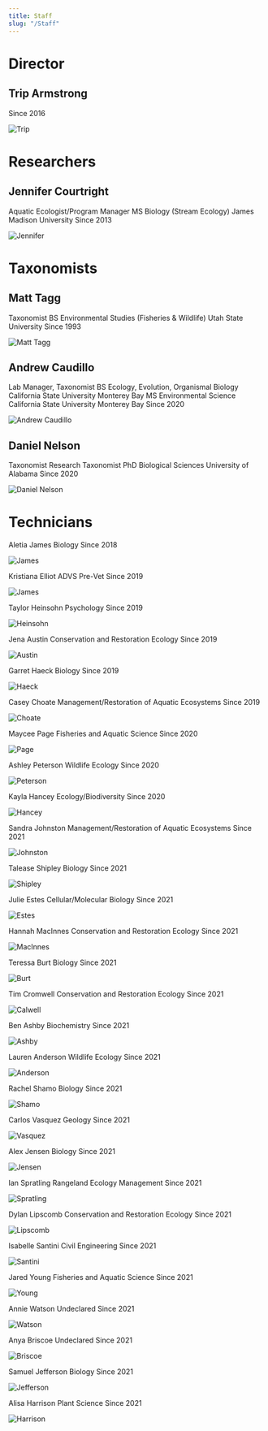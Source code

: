```yaml
---
title: Staff
slug: "/Staff"
---
```


# Director

## Trip Armstrong
Since 2016

![Trip]({{site.baseurl}}/assets/images/staff/trip_armstrong.jpeg)

# Researchers

## Jennifer Courtright

Aquatic Ecologist/Program Manager
MS Biology (Stream Ecology)
James Madison University
Since 2013

![Jennifer]({{site.baseurl}}/assets/images/staff/jennifer_courtright.jpeg)

# Taxonomists

## Matt Tagg
Taxonomist
BS Environmental Studies (Fisheries & Wildlife)
Utah State University
Since 1993

![Matt Tagg]({{site.baseurl}}/assets/images/staff/matt_tagg.jpeg)

## Andrew Caudillo

Lab Manager, Taxonomist
BS Ecology, Evolution, Organismal Biology
California State University Monterey Bay
MS Environmental Science
California State University Monterey Bay
Since 2020

![Andrew Caudillo]({{site.baseurl}}/assets/images/staff/andrew_caudillo.jpeg)

## Daniel Nelson

Taxonomist
Research Taxonomist
PhD Biological Sciences
University of Alabama
Since 2020

![Daniel Nelson]({{site.baseurl}}/assets/images/staff/daniel_nelson.jpeg)

# Technicians


Aletia James
Biology
Since 2018

![James]({{site.baseurl}}/assets/images/staff/James.jpg)

Kristiana Elliot
ADVS Pre-Vet
Since 2019

![James]({{site.baseurl}}/assets/images/staff/Elliot.jpg)

Taylor Heinsohn
Psychology
Since 2019

![Heinsohn]({{site.baseurl}}/assets/images/staff/Heinsohn.jpg)

Jena Austin
Conservation and Restoration Ecology
Since 2019

![Austin]({{site.baseurl}}/assets/images/staff/Austin.jpg)

Garret Haeck
Biology
Since 2019

![Haeck]({{site.baseurl}}/assets/images/staff/Haeck.jpg)

Casey Choate
Management/Restoration of Aquatic Ecosystems
Since 2019

![Choate]({{site.baseurl}}/assets/images/staff/Choate.jpg)

Maycee Page
Fisheries and Aquatic Science
Since 2020

![Page]({{site.baseurl}}/assets/images/staff/Page.jpg)

Ashley Peterson
Wildlife Ecology
Since 2020

![Peterson]({{site.baseurl}}/assets/images/staff/Peterson.jpg)

Kayla Hancey
Ecology/Biodiversity
Since 2020

![Hancey]({{site.baseurl}}/assets/images/staff/Hancey.jpg)

Sandra Johnston
Management/Restoration of Aquatic Ecosystems
Since 2021

![Johnston]({{site.baseurl}}/assets/images/staff/Johnston.jpg)

Talease Shipley
Biology
Since 2021

![Shipley]({{site.baseurl}}/assets/images/staff/Shipley.jpg)

Julie Estes
Cellular/Molecular Biology
Since 2021

![Estes]({{site.baseurl}}/assets/images/staff/Estes.jpg)

Hannah MacInnes
Conservation and Restoration Ecology
Since 2021

![MacInnes]({{site.baseurl}}/assets/images/staff/MacInnes.jpg)

Teressa Burt
Biology
Since 2021

![Burt]({{site.baseurl}}/assets/images/staff/Burt.jpg)

Tim Cromwell
Conservation and Restoration Ecology
Since 2021

![Calwell]({{site.baseurl}}/assets/images/staff/Calwell.jpg)

Ben Ashby
Biochemistry
Since 2021

![Ashby]({{site.baseurl}}/assets/images/staff/Ashby.jpg)

Lauren Anderson
Wildlife Ecology
Since 2021

![Anderson]({{site.baseurl}}/assets/images/staff/Anderson.jpg)

Rachel Shamo
Biology
Since 2021

![Shamo]({{site.baseurl}}/assets/images/staff/Shamo.jpg)

Carlos Vasquez
Geology
Since 2021

![Vasquez]({{site.baseurl}}/assets/images/staff/Vasquez.jpg)

Alex Jensen
Biology
Since 2021

![Jensen]({{site.baseurl}}/assets/images/staff/Jensen.jpg)

Ian Spratling
Rangeland Ecology Management
Since 2021

![Spratling]({{site.baseurl}}/assets/images/staff/Sptraling.jpg)

Dylan Lipscomb
Conservation and Restoration Ecology
Since 2021

![Lipscomb]({{site.baseurl}}/assets/images/staff/Lipscomb.jpg)

Isabelle Santini
Civil Engineering
Since 2021

![Santini]({{site.baseurl}}/assets/images/staff/Santini.jpg)

Jared Young
Fisheries and Aquatic Science
Since 2021

![Young]({{site.baseurl}}/assets/images/staff/Young.jpg)

Annie Watson
Undeclared
Since 2021

![Watson]({{site.baseurl}}/assets/images/staff/Watson.jpg)

Anya Briscoe
Undeclared
Since 2021

![Briscoe]({{site.baseurl}}/assets/images/staff/Briscoe.jpg)

Samuel Jefferson
Biology
Since 2021

![Jefferson]({{site.baseurl}}/assets/images/staff/Jefferson.jpg)

Alisa Harrison
Plant Science
Since 2021

![Harrison]({{site.baseurl}}/assets/images/staff/Harrison.jpg)
